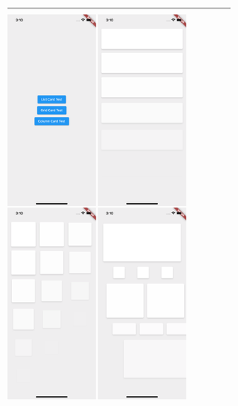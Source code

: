 *****
<p align="left">
  <img src="https://github.com/sxm5220/demoByFlutter/blob/master/demo07/Effect%20picture/01.png" width="200" alt="截图" />
  <img src="https://github.com/sxm5220/demoByFlutter/blob/master/demo07/Effect%20picture/02.png" width="200" alt="截图" />
  <img src="https://github.com/sxm5220/demoByFlutter/blob/master/demo07/Effect%20picture/03.png" width="200" alt="截图" />
  <img src="https://github.com/sxm5220/demoByFlutter/blob/master/demo07/Effect%20picture/04.png" width="200" alt="截图" />
  